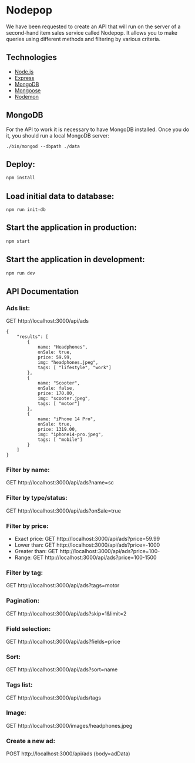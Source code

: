 # Nodepop
We have been requested to create an API that will run on the server of a second-hand item sales service called Nodepop. It allows you to make queries using different methods and filtering by various criteria.

## Technologies
- [Node.js](https://nodejs.org/)
- [Express](https://expressjs.com/)
- [MongoDB](https://www.mongodb.com/)
- [Mongoose](https://mongoosejs.com/)
- [Nodemon](https://www.npmjs.com/package/nodemon)

## MongoDB
For the API to work it is necessary to have MongoDB installed. Once you do it, you should run a local MongoDB server:

```
./bin/mongod --dbpath ./data
```

## Deploy:

```sh
npm install
```

## Load initial data to database:

```
npm run init-db
```

## Start the application in production:

```sh
npm start
```

## Start the application in development:

```sh
npm run dev
```

## API Documentation

### Ads list: 
GET http://localhost:3000/api/ads
```
{
    "results": [
        {
            name: "Headphones",
            onSale: true,
            price: 59.99,
            img: "headphones.jpeg",
            tags: [ "lifestyle", "work"]
        },
        {
            name: "Scooter",
            onSale: false,
            price: 170.00,
            img: "scooter.jpeg",
            tags: [ "motor"] 
        },
        {
            name: "iPhone 14 Pro",
            onSale: true,
            price: 1319.00,
            img: "iphone14-pro.jpeg",
            tags: [ "mobile"] 
        }
    ]
}
```
### Filter by name:
GET http://localhost:3000/api/ads?name=sc

### Filter by type/status:
GET http://localhost:3000/api/ads?onSale=true

### Filter by price:
- Exact price: 
GET http://localhost:3000/api/ads?price=59.99
- Lower than:
GET http://localhost:3000/api/ads?price=-1000
- Greater than:
GET http://localhost:3000/api/ads?price=100-
- Range:
GET http://localhost:3000/api/ads?price=100-1500

### Filter by tag:
GET http://localhost:3000/api/ads?tags=motor

### Pagination:
GET http://localhost:3000/api/ads?skip=1&limit=2

### Field selection:
GET http://localhost:3000/api/ads?fields=price

### Sort:
GET http://localhost:3000/api/ads?sort=name

### Tags list:
GET http://localhost:3000/api/ads/tags

### Image:
GET http://localhost:3000/images/headphones.jpeg

### Create a new ad:
POST http://localhost:3000/api/ads (body=adData)
